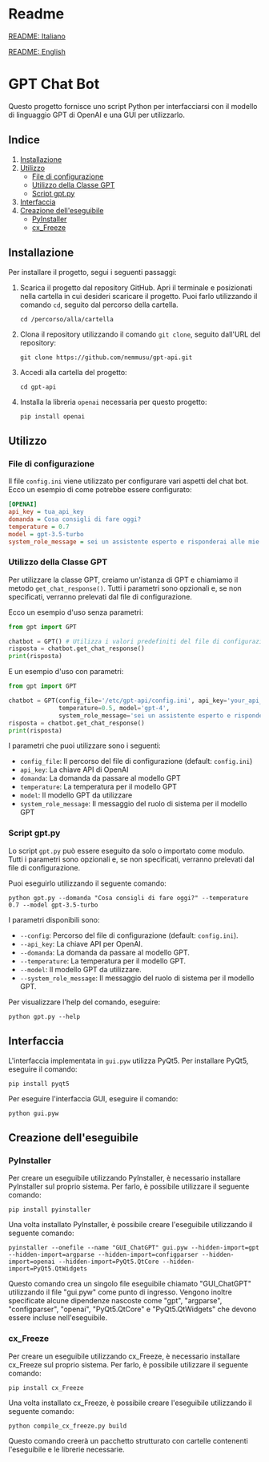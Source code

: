 # Readme
[README: Italiano](./README_IT.md)

[README: English](./README.md)

# GPT Chat Bot
Questo progetto fornisce uno script Python per interfacciarsi con il modello di linguaggio GPT di OpenAI e una GUI per utilizzarlo.

## Indice
1. [Installazione](#installazione)
2. [Utilizzo](#utilizzo)
   - [File di configurazione](#file-di-configurazione)
   - [Utilizzo della Classe GPT](#utilizzo-della-classe-gpt)
   - [Script gpt.py](#script-gptpy)
3. [Interfaccia](#interfaccia)
4. [Creazione dell'eseguibile](#creazione-delleseguibile)
   - [PyInstaller](#pyinstaller)
   - [cx_Freeze](#cxfreeze)

## Installazione <a name="installazione"></a>
Per installare il progetto, segui i seguenti passaggi:

1. Scarica il progetto dal repository GitHub. Apri il terminale e posizionati nella cartella in cui desideri scaricare il progetto. Puoi farlo utilizzando il comando `cd`, seguito dal percorso della cartella.
    ```shell
    cd /percorso/alla/cartella
    ```
2. Clona il repository utilizzando il comando `git clone`, seguito dall'URL del repository:
    ```shell
    git clone https://github.com/nemmusu/gpt-api.git
    ```
3. Accedi alla cartella del progetto:
    ```shell
    cd gpt-api
    ```
4. Installa la libreria `openai` necessaria per questo progetto:
    ```shell
    pip install openai
    ```

## Utilizzo <a name="utilizzo"></a>

### File di configurazione <a name="file-di-configurazione"></a>
Il file `config.ini` viene utilizzato per configurare vari aspetti del chat bot. Ecco un esempio di come potrebbe essere configurato:

```ini
[OPENAI]
api_key = tua_api_key
domanda = Cosa consigli di fare oggi?
temperature = 0.7
model = gpt-3.5-turbo
system_role_message = sei un assistente esperto e risponderai alle mie domande scrivendo in maniera specifica e dettagliata esclusivamente in formato markdown
```

### Utilizzo della Classe GPT <a name="utilizzo-della-classe-gpt"></a>
Per utilizzare la classe GPT, creiamo un'istanza di GPT e chiamiamo il metodo `get_chat_response()`. Tutti i parametri sono opzionali e, se non specificati, verranno prelevati dal file di configurazione.

Ecco un esempio d'uso senza parametri:
```python
from gpt import GPT

chatbot = GPT() # Utilizza i valori predefiniti del file di configurazione
risposta = chatbot.get_chat_response()
print(risposta)
```

E un esempio d'uso con parametri:
```python
from gpt import GPT

chatbot = GPT(config_file='/etc/gpt-api/config.ini', api_key='your_api_key', domanda='Qual è il significato della vita?', 
              temperature=0.5, model='gpt-4', 
              system_role_message='sei un assistente esperto e risponderai alle mie domande scrivendo in maniera specifica e dettagliata esclusivamente in formato markdown')
risposta = chatbot.get_chat_response()
print(risposta)
```

I parametri che puoi utilizzare sono i seguenti:

- `config_file`: Il percorso del file di configurazione (default: `config.ini`)
- `api_key`: La chiave API di OpenAI
- `domanda`: La domanda da passare al modello GPT
- `temperature`: La temperatura per il modello GPT
- `model`: Il modello GPT da utilizzare
- `system_role_message`: Il messaggio del ruolo di sistema per il modello GPT

### Script gpt.py <a name="script-gptpy"></a>
Lo script `gpt.py` può essere eseguito da solo o importato come modulo. Tutti i parametri sono opzionali e, se non specificati, verranno prelevati dal file di configurazione.

Puoi eseguirlo utilizzando il seguente comando:
```shell
python gpt.py --domanda "Cosa consigli di fare oggi?" --temperature 0.7 --model gpt-3.5-turbo
```
I parametri disponibili sono:

- `--config`: Percorso del file di configurazione (default: `config.ini`).
- `--api_key`: La chiave API per OpenAI.
- `--domanda`: La domanda da passare al modello GPT.
- `--temperature`: La temperatura per il modello GPT.
- `--model`: Il modello GPT da utilizzare.
- `--system_role_message`: Il messaggio del ruolo di sistema per il modello GPT.

Per visualizzare l'help del comando, eseguire:
```shell
python gpt.py --help
```

## Interfaccia <a name="interfaccia"></a>
L'interfaccia implementata in `gui.pyw` utilizza PyQt5. Per installare PyQt5, eseguire il comando:
```shell
pip install pyqt5
```
Per eseguire l'interfaccia GUI, eseguire il comando:
```shell
python gui.pyw
```

## Creazione dell'eseguibile <a name="creazione-delleseguibile"></a>

### PyInstaller <a name="pyinstaller"></a>
Per creare un eseguibile utilizzando PyInstaller, è necessario installare PyInstaller sul proprio sistema. Per farlo, è possibile utilizzare il seguente comando:

```
pip install pyinstaller
```

Una volta installato PyInstaller, è possibile creare l'eseguibile utilizzando il seguente comando:

```
pyinstaller --onefile --name "GUI_ChatGPT" gui.pyw --hidden-import=gpt --hidden-import=argparse --hidden-import=configparser --hidden-import=openai --hidden-import=PyQt5.QtCore --hidden-import=PyQt5.QtWidgets
```

Questo comando crea un singolo file eseguibile chiamato "GUI_ChatGPT" utilizzando il file "gui.pyw" come punto di ingresso. Vengono inoltre specificate alcune dipendenze nascoste come "gpt", "argparse", "configparser", "openai", "PyQt5.QtCore" e "PyQt5.QtWidgets" che devono essere incluse nell'eseguibile.

### cx_Freeze <a name="cxfreeze"></a>
Per creare un eseguibile utilizzando cx_Freeze, è necessario installare cx_Freeze sul proprio sistema. Per farlo, è possibile utilizzare il seguente comando:

```
pip install cx_Freeze
```

Una volta installato cx_Freeze, è possibile creare l'eseguibile utilizzando il seguente comando:

```
python compile_cx_freeze.py build
```

Questo comando creerà un pacchetto strutturato con cartelle contenenti l'eseguibile e le librerie necessarie.